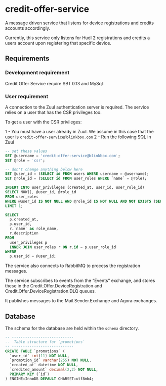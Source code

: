 credit-offer-service
====================

A message driven service that listens for device registrations and credits accounts accordingly. 

Currently, this service only listens for Hudl 2 registrations and credits a users account upon registering that specific device.

## Requirements

### Development requirement
Credit Offer Service require SBT 0.13 and MySql

### User requirement
A connection to the Zuul authentication server is required. The service relies on a user that has the CSR privileges too.

To get a user with the CSR privileges:
 
1 - You must have a user already in Zuul. We assume in this case that the user is `credit-offer-service@blinkbox.com`
2 - Run the following SQL in Zuul

```sql
-- set these values
SET @username = 'credit-offer-service@blinkbox.com';
SET @role = 'csr';

-- don't change anything below here
SET @user_id = (SELECT id FROM users WHERE username = @username);
SET @role_id = (SELECT id FROM user_roles WHERE `name` = @role);

INSERT INTO user_privileges (created_at, user_id, user_role_id)
SELECT NOW(), @user_id, @role_id
FROM user_roles
WHERE @user_id IS NOT NULL AND @role_id IS NOT NULL AND NOT EXISTS (SELECT 1 FROM user_privileges WHERE user_id = @user_id AND user_role_id = @role_id)
LIMIT 1;

SELECT
  p.created_at,
  p.user_id,
  r.`name` as role_name,
  r.description
FROM
  user_privileges p
  INNER JOIN user_roles r ON r.id = p.user_role_id
WHERE
  p.user_id = @user_id;
```

The service also connects to RabbitMQ to process the registration messages. 

The service subscribes to events from the “Events” exchange, and stores these in the Credit.Offer.DeviceRegistration and Credit.Offer.DeviceRegistration.DLQ queues.

It publishes messages to the Mail.Sender.Exchange and Agora exchanges.

## Database

The schema for the database are held within the `schema` directory. 

```sql
-- ----------------------------
--  Table structure for `promotions`
-- ----------------------------
CREATE TABLE `promotions` (
  `user_id` int(11) NOT NULL,
  `promotion_id` varchar(255) NOT NULL,
  `created_at` datetime NOT NULL,
  `credited_amount` decimal(2,2) NOT NULL,
  PRIMARY KEY (`id`)
) ENGINE=InnoDB DEFAULT CHARSET=utf8mb4;

```